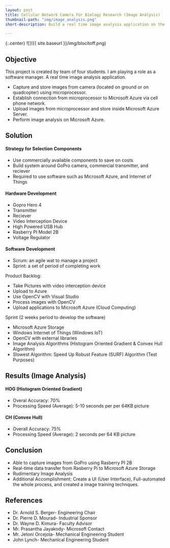 ```yaml
---
layout: post
title: Cellular Network Camera For Biology Research (Image Analysis)
thumbnail-path: "img/image_analysis.png"
short-description: Build a real time image analysis application on the cloud.

---
```


{:.center}
![]({{ site.baseurl }}/img/blocitoff.png)

## Objective
This project is created by team of  four students. I am playing a role as a software manager.
A real time image analysis application. 
- Capture and store images from camera (located on ground or on quadcopter) using microprocessor.
- Establish connection from microprocessor to Microsoft Azure via cell phone network.
- Upload images from microprocessor and store inside Microsoft Azure Server.
- Perform image analysis on Microsoft Azure.

## Solution

#### Strategy for Selection Components
- Use commercially available components to save on costs
- Build system around GoPro camera, commercial transmitter, and reciever
- Required to use software such as Microsoft Azure, and Internet of Things

#### Hardware Development
- Gopro Hero 4
- Transmitter
- Reciever
- Video Interception Device
- High Powered USB Hub
- Rasberry PI Model 2B
- Voltage Regulator

#### Software Development
- Scrum: an agile wat to manage a project
- Sprint: a set of period of completing work

Product Backlog:
- Take Pictures with video interception device
- Upload to Azure
- Use OpenCV with Visual Studio
- Process images with OpenCV
- Upload applications to Microsoft Azure (Cloud Computing)

Sprint (2 weeks period to develop the software)
- Microsoft Azure Storage
- Windows Internet of Things (Windows IoT)
- OpenCV with external libraries
- Image Analysis Algorithms (Histogram Oriented Gradient & Convex Hull Algorithm)
- Slowest Algorithm: Speed Up Robust Feature (SURF) Algorithm (Test Purposes)

## Results (Image Analysis)

#### HOG (Histogram Oriented Gradient)
- Overal Accuracy: 70%
- Processing Speed (Average): 5-10 seconds per per 64KB picture

#### CH (Convex Hull)
- Overall Accuracy: 75%
- Processing Speed (Average): 2 seconds per 64 KB picture

## Conclusion
- Able to capture images from GoPro using Rasberry PI 2B
- Real-time data transfer from Rasberry Pi to Microsoft Azure Storage
- Rudimentary Image Analysis
- Additional Accomplishment: Create a UI (User Interface), Full-automated the whole process, and created a image training technques.

## References
- Dr. Arnold S. Berger- Engineering Chair
- Dr. Pierre D. Mourad- Industrial Sponsor
- Dr. Wayne D. Kimura- Faculty Advisor
- Mr. Prasantha Jayakody- Microsoft Contact
- Mr. Jetoni Orcejola- Mechanical Engineering Student
- John Lynch- Mechanical Engineering Student
